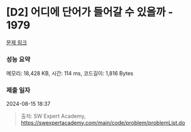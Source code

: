 # [D2] 어디에 단어가 들어갈 수 있을까 - 1979 

[문제 링크](https://swexpertacademy.com/main/code/problem/problemDetail.do?contestProbId=AV5PuPq6AaQDFAUq) 

### 성능 요약

메모리: 18,428 KB, 시간: 114 ms, 코드길이: 1,816 Bytes

### 제출 일자

2024-08-15 18:37



> 출처: SW Expert Academy, https://swexpertacademy.com/main/code/problem/problemList.do